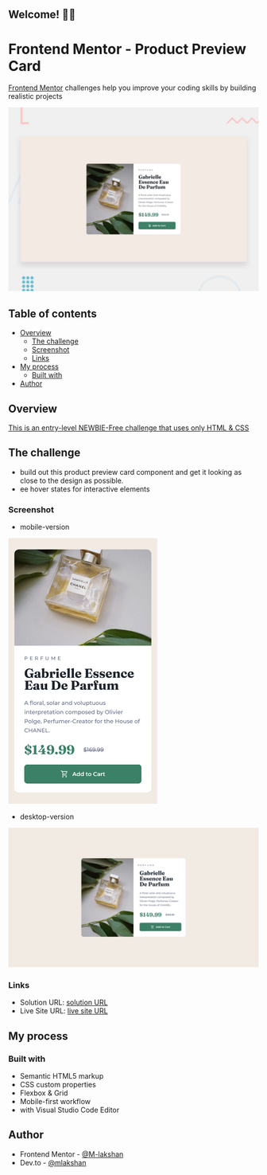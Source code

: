## Welcome! 👋🏼

# Frontend Mentor - Product Preview Card

[Frontend Mentor](https://www.frontendmentor.io) challenges help you improve your coding skills by building realistic projects

![This is the design preview for the Product Preview Card coding challenge](./%23Product%20Preview%20Card%20Component%20Main/%23Frontend%20Mentor/design/desktop-preview.jpg)


## Table of contents    

- [Overview](#overview)
  - [The challenge](#the-challenge)
  - [Screenshot](#screenshot)
  - [Links](#links)
- [My process](#my-process)
  - [Built with](#built-with)
- [Author](#author)

## Overview

[This is an entry-level NEWBIE-Free challenge that uses only HTML & CSS](https://www.frontendmentor.io/challenges/product-preview-card-component-GO7UmttRfa)

## The challenge

- build out this product preview card component and get it looking as close to the design as possible.
- ee hover states for interactive elements

### Screenshot

- mobile-version 
<img src="./docs/solutions/Product_Preview_Card_Component_mobile.png" width="300" height="auto">
 
- desktop-version <br/>
<img src="./docs/solutions/Product_Preview_Card_Component_desktop.png" width="600" height="auto">

### Links

- Solution URL: [solution URL](https://www.frontendmentor.io/solutions/simple-product-preview-card-component-using-html-and-css-fN3l6FK1qv)
- Live Site URL: [live site URL](https://m-lakshan.github.io/FM_Challenge-Product-Preview-Card-Component/)

## My process

### Built with

- Semantic HTML5 markup
- CSS custom properties
- Flexbox & Grid
- Mobile-first workflow
- with Visual Studio Code Editor

## Author

- Frontend Mentor - [@M-lakshan](https://www.frontendmentor.io/profile/M-lakshan)
- Dev.to - [@mlakshan](https://dev.to/mlakshan)
